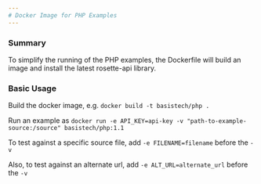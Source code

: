 ```yaml
---
# Docker Image for PHP Examples
---
```

### Summary
To simplify the running of the PHP examples, the Dockerfile will build an image and install the latest rosette-api library.

### Basic Usage
Build the docker image, e.g. `docker build -t basistech/php .`

Run an example as `docker run -e API_KEY=api-key -v "path-to-example-source:/source" basistech/php:1.1`

To test against a specific source file, add `-e FILENAME=filename` before the `-v`

Also, to test against an alternate url, add `-e ALT_URL=alternate_url` before the `-v`